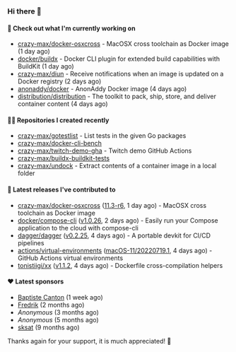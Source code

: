 ### Hi there 👋

#### 👷 Check out what I'm currently working on

- [crazy-max/docker-osxcross](https://github.com/crazy-max/docker-osxcross) - MacOSX cross toolchain as Docker image (1 day ago)
- [docker/buildx](https://github.com/docker/buildx) - Docker CLI plugin for extended build capabilities with BuildKit (1 day ago)
- [crazy-max/diun](https://github.com/crazy-max/diun) - Receive notifications when an image is updated on a Docker registry (2 days ago)
- [anonaddy/docker](https://github.com/anonaddy/docker) - AnonAddy Docker image (4 days ago)
- [distribution/distribution](https://github.com/distribution/distribution) - The toolkit to pack, ship, store, and deliver container content (4 days ago)

#### 👨‍💻 Repositories I created recently

- [crazy-max/gotestlist](https://github.com/crazy-max/gotestlist) - List tests in the given Go packages
- [crazy-max/docker-cli-bench](https://github.com/crazy-max/docker-cli-bench)
- [crazy-max/twitch-demo-gha](https://github.com/crazy-max/twitch-demo-gha) - Twitch demo GitHub Actions
- [crazy-max/buildx-buildkit-tests](https://github.com/crazy-max/buildx-buildkit-tests)
- [crazy-max/undock](https://github.com/crazy-max/undock) - Extract contents of a container image in a local folder

#### 🚀 Latest releases I've contributed to

- [crazy-max/docker-osxcross](https://github.com/crazy-max/docker-osxcross) ([11.3-r6](https://github.com/crazy-max/docker-osxcross/releases/tag/11.3-r6), 1 day ago) - MacOSX cross toolchain as Docker image
- [docker/compose-cli](https://github.com/docker/compose-cli) ([v1.0.26](https://github.com/docker/compose-cli/releases/tag/v1.0.26), 2 days ago) - Easily run your Compose application to the cloud with compose-cli
- [dagger/dagger](https://github.com/dagger/dagger) ([v0.2.25](https://github.com/dagger/dagger/releases/tag/v0.2.25), 4 days ago) - A portable devkit for CI/CD pipelines
- [actions/virtual-environments](https://github.com/actions/virtual-environments) ([macOS-11/20220719.1](https://github.com/actions/virtual-environments/releases/tag/macOS-11%2F20220719.1), 4 days ago) - GitHub Actions virtual environments
- [tonistiigi/xx](https://github.com/tonistiigi/xx) ([v1.1.2](https://github.com/tonistiigi/xx/releases/tag/v1.1.2), 4 days ago) - Dockerfile cross-compilation helpers

#### ❤️ Latest sponsors
- [Baptiste Canton](https://github.com/batmac) (1 week ago)
- [Fredrik](https://github.com/fredrikscode) (2 months ago)
- _Anonymous_ (3 months ago)
- _Anonymous_ (5 months ago)
- [sksat](https://github.com/sksat) (9 months ago)

Thanks again for your support, it is much appreciated! 🙏
